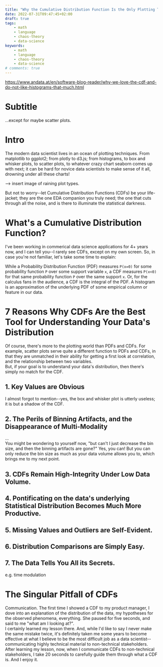 ```yaml
---
title: "Why the Cumulative Distribution Function Is the Only Plotting Tool a Data Scientist Needs."
date: 2022-07-31T09:47:45+02:00
draft: true
tags:
    - math
    - language
    - chaos-theory
    - data-science
keywords:
    - math
    - language
    - chaos-theory
    - data-science
# comments: true
---
```


https://www.andata.at/en/software-blog-reader/why-we-love-the-cdf-and-do-not-like-histograms-that-much.html

# Subtitle
...except for maybe scatter plots.

# Intro

The modern data scientist lives in an ocean of plotting techniques. From matplotlib to ggplot2; from plotly to d3.js; from histograms, to box and whisker plots, to scatter plots, to whatever crazy chart seaborn comes up with next; it can be hard for novice data scientists to make sense of it all, drowning under all these charts! 

--> insert image of raining plot types.

But not to worry--let Cumulative Distribution Functions (CDFs) be your life-jacket; they are the one EDA companion you truly need; the one that cuts through all the noise, and is there to illuminate the statistical darkness.

# What's a Cumulative Distribution Function?

I've been working in commerical data science applications for 4+ years now, and I can tell you--I rarely see CDFs, except on my own screen. So, in case you're not familiar, let's take some time to explain:  

While a Probability Distribution Function (PDF) measures `P(x=0)` for some probability function `P` over some support variable `x`, a CDF measures `P(x<0)` for that same probability function `P` over the same support `x`. Or, for the calculus fans in the audience, a CDF is the integral of the PDF. A histogram is an approximation of the underlying PDF of some empirical column or feature in our data.




# 7 Reasons Why CDFs Are the Best Tool for Understanding Your Data's Distribution

Of course, there's more to the plotting world than PDFs and CDFs. For example, scatter plots serve quite a different function to PDFs and CDFs, in that they are unmatched in their ability for getting a first look at correlation, and the relationship between two variables.  
But, if your goal is to understand your data's distribution, then there's simply no match for the CDF.

## 1. Key Values are Obvious
I almost forgot to mention--yes, the box and whisker plot is utterly useless; it is but a shadow of the CDF.

## 2. The Perils of Binning Artifacts, and the Disappearance of Multi-Modality
...  
You might be wondering to yourself now, "but can't I just decrease the bin size, and then the binning artifacts are gone?" Yes, you can! But you can only reduce the bin size as much as your data volume allows you to, which brings me to my next point.

## 3. CDFs Remain High-Integrity Under Low Data Volume.
## 4. Pontificating on the data's underlying Statistical Distribution Becomes Much More Productive.
## 5. Missing Values and Outliers are Self-Evident.
## 6. Distribution Comparisons are Simply Easy.
## 7. The Data Tells You All its Secrets.
e.g. time modulation

# The Singular Pitfall of CDFs
Communication. The first time I showed a CDF to my product manager, I dove into an explanation of the distribution of the data, my hypotheses for the observed phenomena, everything. She paused for five seconds, and said to me "what am I looking at?".  
I certainly learned my lesson there. And, while I'd like to say I never make the same mistake twice, it's definitely taken me some years to become effective at what I believe to be the most difficult job as a data scientist--communicating highly technical material to non-technical stakeholders.  
After learning my lesson, now, when I communicate CDFs to non-technical stakeholders, I take 20 seconds to carefully guide them through what a CDF is. And I enjoy it. 